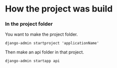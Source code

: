 # How the project was build

### In the project folder
You want to make the project folder.

    django-admin startproject 'applicationName'

Then make an api folder in that project.

    django-admin startapp api    
